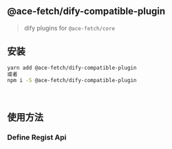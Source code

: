## @ace-fetch/dify-compatible-plugin

> dify plugins for `@ace-fetch/core`


## 安装

```bash
yarn add @ace-fetch/dify-compatible-plugin
或者
npm i -S @ace-fetch/dify-compatible-plugin
```

<br>

## 使用方法

### Define Regist Api

